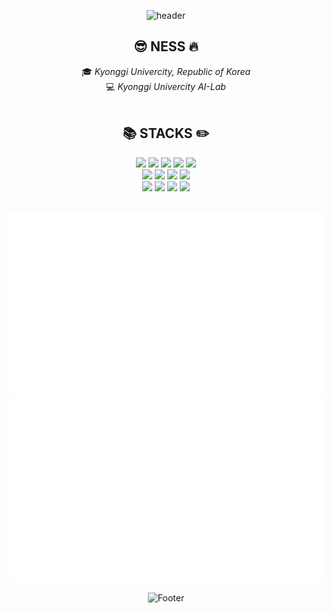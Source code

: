 <div align="center">

![header](https://capsule-render.vercel.app/api?type=waving&color=gradient&customColorList=22&height=300&section=header&text=Welcome!&fontSize=90&animation=fadeIn&fontAlignY=38&desc=Pearl's%20GitHub%20&descAlignY=51&descAlign=62)

## 😎 NESS 🔥
🎓 _Kyonggi Univercity, Republic of Korea_<br>
💻 _Kyonggi Univercity AI-Lab_
<br><br>

## 📚 STACKS ✏️
<img src="https://img.shields.io/badge/Python-3776AB?style=for-the-badge&logo=Python&logoColor=white"> <img src="https://img.shields.io/badge/JAVA-007396?style=for-the-badge&logo=java&logoColor=white"> <img src="https://img.shields.io/badge/Dart-0175C2?style=for-the-badge&logo=Dart&logoColor=white"> <img src="https://img.shields.io/badge/C-A8B9CC?style=for-the-badge&logo=C&logoColor=white"> 
<img src="https://img.shields.io/badge/JavaScript-F7DF1E?style=for-the-badge&logo=JavaScript&logoColor=white">
<br>
<img src="https://img.shields.io/badge/Jupyter-F37626?style=for-the-badge&logo=Jupyter&logoColor=white"> <img src="https://img.shields.io/badge/PyTorch-EE4C2C?style=for-the-badge&logo=PyTorch&logoColor=white"> 
<img src="https://img.shields.io/badge/Keras-D00000?style=for-the-badge&logo=Keras&logoColor=white">
<img src="https://img.shields.io/badge/TensorFlow-FF6F00?style=for-the-badge&logo=TensorFlow&logoColor=white"> 
<br> <img src="https://img.shields.io/badge/Flutter-02569B?style=for-the-badge&logo=Flutter&logoColor=white">
  <img src="https://img.shields.io/badge/Android Auto-3bad6f?style=for-the-badge&logo=Android Auto&logoColor=white">
<img src="https://img.shields.io/badge/Oracle-F80000?style=for-the-badge&logo=oracle&logoColor=white"> <img src="https://img.shields.io/badge/Mysql-4479A1?style=for-the-badge&logo=mysql&logoColor=white">
<br><br>

<img src="https://raw.githubusercontent.com/Ness731/github-stats-transparent/output/generated/overview.svg">
<img src="https://raw.githubusercontent.com/Ness731/github-stats-transparent/output/generated/languages.svg">
                                                                                                           
![Footer](https://capsule-render.vercel.app/api?type=waving&color=gradient&customColorList=22&height=200&section=footer)
</div>



<!--
**Ness731/Ness731** is a ✨ _special_ ✨ repository because its `README.md` (this file) appears on your GitHub profile.

Here are some ideas to get you started:

- 🔭 I’m currently working on ...
- 🌱 I’m currently learning ...
- 👯 I’m looking to collaborate on ...
- 🤔 I’m looking for help with ...
- 💬 Ask me about ...
- 📫 How to reach me: ...
- 😄 Pronouns: ...
- ⚡ Fun fact: ...
-->
